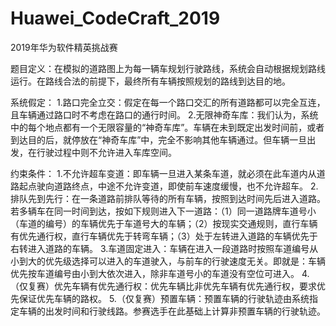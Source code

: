 # Huawei_CodeCraft_2019
2019年华为软件精英挑战赛

题目定义：在模拟的道路图上为每一辆车规划行驶路线，系统会自动根据规划路线运行。在路线合法的前提下，最终所有车辆按照规划的路线到达目的地。

系统假定：
1.路口完全立交：假定在每一个路口交汇的所有道路都可以完全互连，且车辆通过路口时不考虑在路口的通行时间。
2.无限神奇车库：我们认为，系统中的每个地点都有一个无限容量的“神奇车库”。车辆在未到既定出发时间前，或者到达目的后，就停放在“神奇车库”中，完全不影响其他车辆通过。但车辆一旦出发，在行驶过程中则不允许进入车库空间。

约束条件：
1.不允许超车变道：即车辆一旦进入某条车道，就必须在此车道内从道路起点驶向道路终点，中途不允许变道，即使前车速度缓慢，也不允许超车。
2.排队先到先行：在一条道路前排队等待的所有车辆，按照到达时间先后进入道路。若多辆车在同一时间到达，按如下规则进入下一道路：（1）同一道路牌车道号小（车道的编号）的车辆优先于车道号大的车辆；（2）按现实交通规则，直行车辆有优先通行权，直行车辆优先于转弯车辆；（3）处于左转进入道路的车辆优先于右转进入道路的车辆。
3.车道固定进入：车辆在进入一段道路时按照车道编号从小到大的优先级选择可以进入的车道驶入，与前车的行驶速度无关。即就是：车辆优先按车道编号由小到大依次进入，除非车道号小的车道没有空位可进入。
4.（仅复赛）优先车辆有优先通行权：优先车辆比非优先车辆有优先通行权，要求优先保证优先车辆的路权。
5.（仅复赛）预置车辆：预置车辆的行驶轨迹由系统指定车辆的出发时间和行驶线路。参赛选手在此基础上计算非预置车辆的行驶轨迹。

